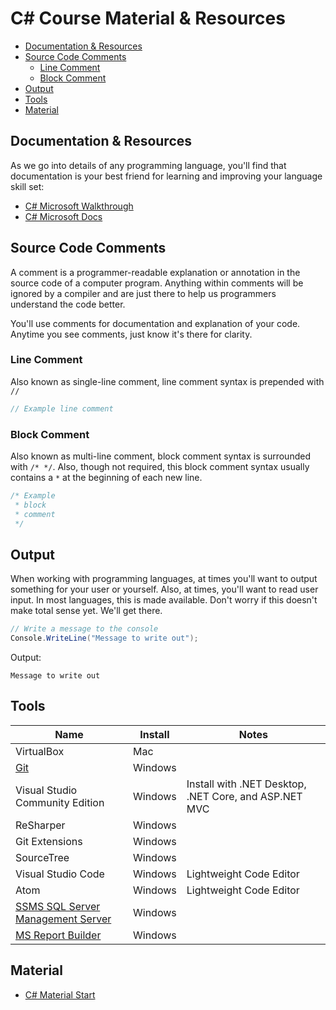 # C# Course Material & Resources

* [Documentation & Resources](#documentation-resources)
* [Source Code Comments](#source-code-comments)
  * [Line Comment](#line-comment)
  * [Block Comment](#block-comment)
* [Output](#output)
* [Tools](#tools)
* [Material](#material)

## Documentation & Resources

As we go into details of any programming language, you'll find that documentation is your best friend for learning and improving your language skill set:

* [C# Microsoft Walkthrough](https://msdn.microsoft.com/en-us/library/jj153219.aspx)
* [C# Microsoft Docs](https://docs.microsoft.com/en-us/dotnet/csharp/)

## Source Code Comments

A comment is a programmer-readable explanation or annotation in the source code of a computer program. Anything within comments will be ignored by a compiler and are just there to help us programmers understand the code better.

You'll use comments for documentation and explanation of your code. Anytime you see comments, just know it's there for clarity.

### Line Comment

Also known as single-line comment, line comment syntax is prepended with `//`

```cs
// Example line comment
```

### Block Comment

Also known as multi-line comment, block comment syntax is surrounded with `/* */`. Also, though not required, this block comment syntax usually contains a `*` at the beginning of each new line.

```cs
/* Example
 * block
 * comment
 */
```

## Output

When working with programming languages, at times you'll want to output something for your user or yourself. Also, at times, you'll want to read user input. In most languages, this is made available. Don't worry if this doesn't make total sense yet. We'll get there.

```cs
// Write a message to the console
Console.WriteLine("Message to write out");
```

Output:

```
Message to write out
```

## Tools

| Name                                                                                | Install | Notes                                                 |
| ----------------------------------------------------------------------------------- | ------- | ----------------------------------------------------- |
| VirtualBox                                                                          | Mac     |                                                       |
| [Git](https://git-scm.com)                                                          | Windows |                                                       |
| Visual Studio Community Edition                                                     | Windows | Install with .NET Desktop, .NET Core, and ASP.NET MVC |
| ReSharper                                                                           | Windows |                                                       |
| Git Extensions                                                                      | Windows |                                                       |
| SourceTree                                                                          | Windows |                                                       |
| Visual Studio Code                                                                  | Windows | Lightweight Code Editor                               |
| Atom                                                                                | Windows | Lightweight Code Editor                               |
| [SSMS SQL Server Management Server](https://go.microsoft.com/fwlink/?linkid=858904) | Windows |                                                       |
| [MS Report Builder](https://www.microsoft.com/en-us/download/details.aspx?id=53613) | Windows |                                                       |

## Material

* [C# Material Start](variables.markdown)
